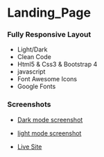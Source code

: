 # Landing_Page
### Fully Responsive Layout
- Light/Dark
- Clean Code
- Html5 & Css3 & Bootstrap 4
- javascript
- Font Awesome Icons
- Google Fonts
### Screenshots
- [Dark mode screenshot](https://drive.google.com/file/d/1ArFVGBFCLfvYHGEUyQGsCt5lClh62tbK/view)
- [light mode screenshot](https://drive.google.com/file/d/1vAeT2dcwjJ5BA362AHa2OOOv4AX76yw_/view)

- [Live Site](https://fa-noon.github.io/Fanoon/)
